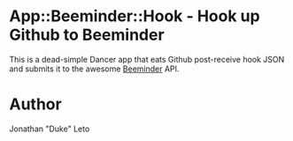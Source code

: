 # App::Beeminder::Hook - Hook up Github to Beeminder

This is a dead-simple Dancer app that eats Github post-receive hook JSON and
submits it to the awesome [Beeminder](http://beeminder.com) API.

# Author

Jonathan "Duke" Leto
